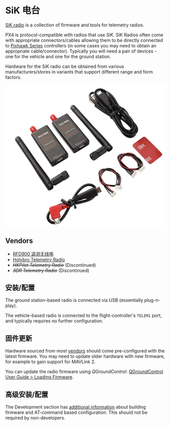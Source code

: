 # SiK 电台

[SiK radio](https://github.com/LorenzMeier/SiK) is a collection of firmware and tools for telemetry radios.

PX4 is protocol-compatible with radios that use *SiK*. SiK Radios often come with appropriate connectors/cables allowing them to be directly connected to [Pixhawk Series](../flight_controller/pixhawk_series.md) controllers (in some cases you may need to obtain an appropriate cable/connector). Typically you will need a pair of devices - one for the vehicle and one for the ground station.

Hardware for the SiK radio can be obtained from various manufacturers/stores in variants that support different range and form factors.

![SiK 电台](../../assets/hardware/telemetry/holybro_sik_radio.jpg)

<a id="vendors"></a>

## Vendors

* [RFD900 遥测无线电](../telemetry/rfd900_telemetry.md)
* [Holybro Telemetry Radio](../telemetry/holybro_sik_radio.md)
* <del>*HKPilot Telemetry Radio*</del> (Discontinued)
* <del>*3DR Telemetry Radio*</del> (Discontinued)

## 安装/配置

The ground station-based radio is connected via USB (essentially plug-n-play).

The vehicle-based radio is connected to the flight-controller's `TELEM1` port, and typically requires no further configuration.


## 固件更新

Hardware sourced from most [vendors](#vendors) should come pre-configured with the latest firmware. You may need to update older hardware with new firmware, for example to gain support for MAVLink 2.

You can update the radio firmware using *QGroundControl*: [QGroundControl User Guide > Loading Firmware](https://docs.qgroundcontrol.com/master/en/SetupView/Firmware.html).


## 高级安装/配置

The Development section has [additional information](../data_links/sik_radio.md) about building firmware and AT-command based configuration. This should not be required by non-developers.
